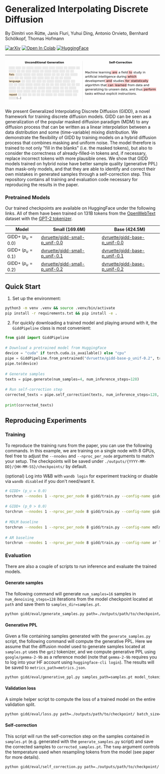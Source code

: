 # Generalized Interpolating Discrete Diffusion

By Dimitri von Rütte, Janis Fluri, Yuhui Ding, Antonio Orvieto, Bernhard Schölkopf, Thomas Hofmann

[![arXiv](https://img.shields.io/badge/arXiv-2503.04482-d22c2c.svg)](https://arxiv.org/abs/2503.04482)
[![Open In Colab](https://colab.research.google.com/assets/colab-badge.svg)](https://colab.research.google.com/drive/1Xv4RyZhXHkIpIZeMYahl_4kMthLxKdg_?usp=sharing)
[![HuggingFace](https://img.shields.io/badge/%F0%9F%A4%97%20HuggingFace-GIDD-f59a0c)](https://huggingface.co/collections/dvruette/generalized-interpolating-discrete-diffusion-67c6fc45663eafb85c6487af)

---

![animation](animation.gif)

We present Generalized Interpolating Discrete Diffusion (GIDD), a novel framework for training discrete diffusion models.
GIDD can be seen as a generalization of the popular masked diffusion paradigm (MDM) to any diffusion process that can be written as a linear interpolation between a data distribution and some (time-variable) mixing distribution.
We demonstrate the flexibility of GIDD by training models on a hybrid diffusion process that combines masking and uniform noise.
The model therefore is trained to not only "fill in the blanks" (i.e. the masked tokens), but also to consider the correctness of already-filled-in tokens and, if necessary, replace incorrect tokens with more plausible ones.
We show that GIDD models trained on hybrid noise have better sample quality (generative PPL) than mask-only models, and that they are able to identify and correct their own mistakes in generated samples through a self-correction step.
This repository contains all training and evaluation code necessary for reproducing the results in the paper.



### Pretrained Models
Our trained checkpoints are available on HuggingFace under the following links. All of them have been trained on 131B tokens from the [OpenWebText](https://huggingface.co/datasets/Skylion007/openwebtext) dataset with the [GPT-2 tokenizer](https://huggingface.co/openai-community/gpt2).

| Model | Small (169.6M) | Base (424.5M) |
|-------|-------|------|
| GIDD+ ($p_u = 0.0$) | [dvruette/gidd-small-p_unif-0.0](https://huggingface.co/dvruette/gidd-small-p_unif-0.0) | [dvruette/gidd-base-p_unif-0.0](https://huggingface.co/dvruette/gidd-base-p_unif-0.0) |
| GIDD+ ($p_u = 0.1$) | [dvruette/gidd-small-p_unif-0.1](https://huggingface.co/dvruette/gidd-small-p_unif-0.1) | [dvruette/gidd-base-p_unif-0.1](https://huggingface.co/dvruette/gidd-base-p_unif-0.1) |
| GIDD+ ($p_u = 0.2$) | [dvruette/gidd-small-p_unif-0.2](https://huggingface.co/dvruette/gidd-small-p_unif-0.2) | [dvruette/gidd-base-p_unif-0.2](https://huggingface.co/dvruette/gidd-base-p_unif-0.2) |


## Quick Start

1. Set up the environment:
```bash
python3 -m venv .venv && source .venv/bin/activate
pip install -r requirements.txt && pip install -e .
```

2. For quickly downloading a trained model and playing around with it, the `GiddPipeline` class is most convenient:

```python
from gidd import GiddPipeline

# Download a pretrained model from HuggingFace
device = "cuda" if torch.cuda.is_available() else "cpu"
pipe = GiddPipeline.from_pretrained("dvruette/gidd-base-p_unif-0.2", trust_remote_code=True)
pipe.to(device)

# Generate samples
texts = pipe.generate(num_samples=4, num_inference_steps=128)

# Run self-correction step
corrected_texts = pipe.self_correction(texts, num_inference_steps=128, early_stopping=True, temperature=0.1)

print(corrected_texts)
```


## Reproducing Experiments

### Training


To reproduce the training runs from the paper, you can use the following commands.
In this example, we are training on a single node with 8 GPUs, feel free to adjust the `--nnodes` and `--nproc_per_node` arguments to match your setup.
The checkpoints will be saved under `./outputs/{YYYY-MM-DD}/{HH-MM-SS}/checkpoints/` by default.

(optional) Log into W&B with `wandb login` for experiment tracking or disable via `wandb disabled` if you don't need/want it.

```bash
# GIDD+ (p_u = 0.0)
torchrun --nnodes 1 --nproc_per_node 8 gidd/train.py --config-name gidd logging.run_name="'small-gidd+-owt-pu=0.0'"

# GIDD+ (p_0 > 0.0)
torchrun --nnodes 1 --nproc_per_node 8 gidd/train.py --config-name gidd model.p_uniform=0.1 logging.run_name="'small-gidd+-owt-pu=0.1'"

# MDLM baseline
torchrun --nnodes 1 --nproc_per_node 8 gidd/train.py --config-name mdlm logging.run_name="'small-mdlm-owt'"

# AR baseline
torchrun --nnodes 1 --nproc_per_node 8 gidd/train.py --config-name ar logging.run_name="'small-ar-owt'"
```


### Evaluation

There are also a couple of scripts to run inference and evaluate the trained models.

#### Generate samples
The following command will generate `num_samples=16` samples in `num_denoising_steps=128` iterations from the model checkpoint located at `path` and save them to `samples_dir=samples.pt`.
```bash
python gidd/eval/generate_samples.py path=./outputs/path/to/checkpoint/ samples_dir=samples.pt num_samples=16 num_denoising_steps=128 batch_size=16
```

#### Generative PPL
Given a file containing samples generated with the `generate_samples.py` script, the following command will compute the generative PPL.
Here we assume that the diffusion model used to generate samples located at `samples.pt` uses the `gpt2` tokenizer, and we compute generative PPL using `google/gemma-2-9b` as a reference model (note that `gemma-2-9b` requires you to log into your HF account using `huggingface-cli login`).
The results will be saved to `metrics_path=metrics.json`.
```bash
python gidd/eval/generative_ppl.py samples_path=samples.pt model_tokenizer=gpt2 pretrained_model=google/gemma-2-9b batch_size=4 metrics_path=metrics.json
```

#### Validation loss
A simple helper script to compute the loss of a trained model on the entire validation split.
```bash
python gidd/eval/loss.py path=./outputs/path/to/checkpoint/ batch_size=32
```

#### Self-correction
This script will run the self-correction step on the samples contained in `samples.pt` (e.g. generated with the `generate_samples.py` script) and save the corrected samples to `corrected_samples.pt`.
The `temp` argument controls the temperature used when resampling tokens from the model (see paper for more details).
```bash
python gidd/eval/self_correction.py path=./outputs/path/to/checkpoint/ samples_path=samples.pt corrected_samples_path=corrected_samples.pt batch_size=16 num_denoising_steps=128 temp=0.1
```
